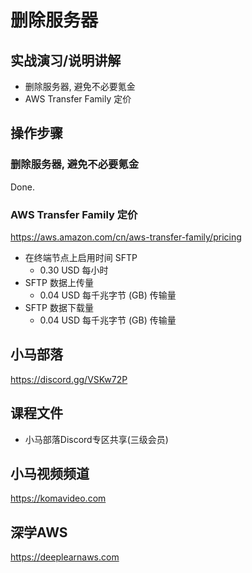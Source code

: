 删除服务器
==========

## 实战演习/说明讲解

+ 删除服务器, 避免不必要氪金
+ AWS Transfer Family 定价

## 操作步骤

### 删除服务器, 避免不必要氪金

Done.

### AWS Transfer Family 定价

https://aws.amazon.com/cn/aws-transfer-family/pricing

+ 在终端节点上启用时间 SFTP
  - 0.30 USD 每小时
+ SFTP 数据上传量
  - 0.04 USD 每千兆字节 (GB) 传输量
+ SFTP 数据下载量
  - 0.04 USD 每千兆字节 (GB) 传输量

## 小马部落

https://discord.gg/VSKw72P

## 课程文件

+ 小马部落Discord专区共享(三级会员)

## 小马视频频道

https://komavideo.com

## 深学AWS

https://deeplearnaws.com
